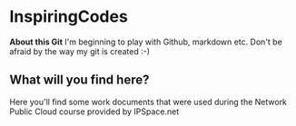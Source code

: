 # InspiringCodes
**About this Git** 
I'm beginning to play with Github, markdown etc.
Don't be afraid by the way my git is created :-)
## What will you find here?
Here you'll find some work documents that were used during the Network Public Cloud course provided by IPSpace.net
